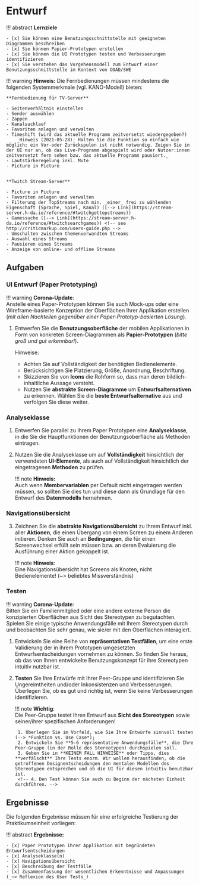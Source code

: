 # Entwurf

!!! abstract
    **Lernziele**

    - [x] Sie können eine Benutzungsschnittstelle mit geeigneten Diagrammen beschreiben
    - [x] Sie können Papier-Prototypen erstellen
    - [x] Sie können die UI Prototypen testen und Verbesserungen identifizieren
    - [x] Sie verstehen das Vorgehensmodell zum Entwurf einer Benutzungsschnittstelle im Kontext von OOAD/SWE

!!! warning
    **Hinweis:** Die Fernbedienungen müssen mindestens die folgenden Systemmerkmale (vgl. KANO-Modell) bieten: 
    <!-- (_siehe auch die im Kapitel [Vorbemerkung](vorbemerkung.md) aufgezählten Funktionen_).   -->

    **Fernbedienung für TV-Server**

    - Seitenverhältnis einstellen  
    - Sender auswählen
    - Zappen
    - Kanalsuchlauf
    - Favoriten anlegen und verwalten
    - Timeshift (wird das aktuelle Programm zeitversetzt wiedergegeben?)  
        _Hinweis (2021-05-28): Halten Sie die Funktion so einfach wie möglich; ein Vor-oder Zurückspulen ist nicht notwendig. Zeigen Sie in der UI nur an, ob das Live-Programm abgespielt wird oder Nutzer:innen zeitversetzt fern sehen bzw. das aktuelle Programm pausiert._
    - Lautstärkeregelung inkl. Mute
    - Picture in Picture


    **Twitch Stream-Server**

    - Picture in Picture
    - Favoriten anlegen und verwalten
    - Filterung der TopStreams nach min. _einer_ frei zu wählenden Eigenschaft (Sprache, Spiel, Kanal) ([--> Link](https://stream-server.h-da.io/reference/#twitchgettopstreams))
    - Gamessuche ([--> Link](https://stream-server.h-da.io/reference/#twitchsearchgames)) <!-- see http://criticmarkup.com/users-guide.php -->
    - Umschalten zwischen themenverwandten Streams
    - Auswahl eines Streams
    - Pausieren eines Streams
    - Anzeige von online- und offline Streams


## Aufgaben

### UI Entwurf (Paper Prototyping)

!!! warning
    **Corona-Update**:  
    Anstelle eines Paper-Prototypen können Sie auch Mock-ups oder eine Wireframe-basierte Konzeption der Oberflächen Ihrer Applikation erstellen (_mit allen Nachteilen gegenüber einer Paper-Prototyp-basierten Lösung_). 

1. Entwerfen Sie die **Benutzungsoberfläche** der mobilen Applikationen in Form von konkreten Screen-Diagrammen als **Papier-Prototypen** (*bitte groß und gut erkennbar!*). 

    Hinweise:

    - Achten Sie auf Vollständigkeit der benötigten Bedienelemente. 
    - Berücksichtigen Sie Platzierung, Größe, Anordnung, Beschriftung. 
    - Skizzieren Sie von **Icons** die Rohform so, dass man deren bildlich-inhaltliche Aussage versteht.
    - Nutzen Sie **abstrakte Screen-Diagramme** um **Entwurfsalternativen** zu erkennen. Wählen Sie die **beste Entwurfsalternative** aus und verfolgen Sie diese weiter.


### Analyseklasse
1. Entwerfen Sie parallel zu Ihrem Paper Prototypen eine **Analyseklasse**, in die Sie die Hauptfunktionen der Benutzungsoberfläche als Methoden eintragen.
2. Nutzen Sie die Analyseklasse um auf **Vollständigkeit** hinsichtlich der verwendeten **UI-Elemente**, als auch auf Vollständigkeit hinsichtlich der eingetragenen **Methoden** zu prüfen.

    !!! note
        **Hinweis:**  
        Auch wenn **Membervariablen** per Default nicht eingetragen werden müssen, so sollten Sie dies tun und diese dann als Grundlage für den Entwurf des **Datenmodells** hernehmen.

### Navigationsübersicht
3. Zeichnen Sie die **abstrakte Navigationsübersicht** zu Ihrem Entwurf inkl. aller **Aktionen**, die einen Übergang von einem Screen zu einem Anderen initieren. Denken Sie auch an **Bedingungen**, die für einen Screenwechsel erfüllt sein müssen bzw. an deren Evaluierung die Ausführung einer Aktion gekoppelt ist.

    !!! note
        **Hinweis**:  
        Eine Navigationsübersicht hat Screens als Knoten, nicht Bedienelemente! (~> beliebtes Missverständnis)


### Testen

!!! warning
    **Corona-Update**:  
    Bitten Sie ein Familienmitglied oder eine andere externe Person die konzipierten Oberflächen aus Sicht des Stereotypen zu begutachten. Spielen Sie einige typische Anwendungsfälle mit Ihrem Stereotypen durch und beobachten Sie sehr genau, wie sie/er mit den Oberflächen interagiert.

1. Entwickeln Sie eine Reihe von **repräsentativen Testfällen**, um eine erste Validierung der in ihrem Prototypen umgesetzten Entwurfsentscheidungen vornehmen zu können. So finden Sie heraus, ob das von Ihnen entwickelte Benutzungskonzept für ihre Stereotypen intuitiv nutzbar ist.

2. **Testen** Sie Ihre Entwürfe mit Ihrer Peer-Gruppe und identifizieren Sie Ungereimtheiten und/oder Inkonsistenzen und Verbesserungen. Überlegen Sie, ob es gut und richtig ist, wenn Sie keine Verbesserungen identifizieren.

    !!! note
        **Wichtig**:  
        Die Peer-Gruppe testet Ihren Entwurf aus **Sicht des Stereotypen** sowie seiner/ihrer spezifischen Anforderungen!

        1. Überlegen Sie im Vorfeld, wie Sie Ihre Entwürfe sinnvoll testen (--> *Funktion vs. Use Case*); 
        2. Entwickeln Sie **5-6 repräsentative Anwendungsfälle**, die Ihre Peer-Gruppe (in der Rolle des Stereotypen) durchspielen soll.
        3. Geben Sie in **KEINEM FALL HINWEISE** oder Tipps, dies **verfälscht** Ihre Tests enorm. Wir wollen herausfinden, ob die getroffenen Designentscheidungen den mentalen Modellen des Stereotypen entsprechen und ob die UI für diesen intuitiv benutzbar ist. 
        <!-- 4. Den Test können Sie auch zu Beginn der nächsten Einheit durchführen. -->


## Ergebnisse

Die folgenden Ergebnisse müssen für eine erfolgreiche Testierung der Praktikumseinheit vorliegen:

!!! abstract
    __Ergebnisse:__

    - [x] Paper Prototypen ihrer Applikation mit begründeten Entwurfsentscheidungen
    - [x] Analyseklasse(n)
    - [x] Navigationsübersicht
    - [x] Beschreibung der Testfälle
    - [x] Zusammenfassung der wesentlichen Erkenntnisse und Anpassungen (_~> Reflexion des User Tests_)
    